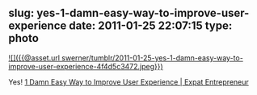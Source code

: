 slug: yes-1-damn-easy-way-to-improve-user-experience
date: 2011-01-25 22:07:15
type: photo
---

[![]({{@asset.url swerner/tumblr/2011-01-25-yes-1-damn-easy-way-to-improve-user-experience-4f4d5c3472.jpeg}})](http://expatentrepreneur.tv/1-damn-easy-way-to-improve-user-experience/)

Yes! [1 Damn Easy Way to Improve User Experience | Expat Entrepreneur](http://expatentrepreneur.tv/1-damn-easy-way-to-improve-user-experience/)
